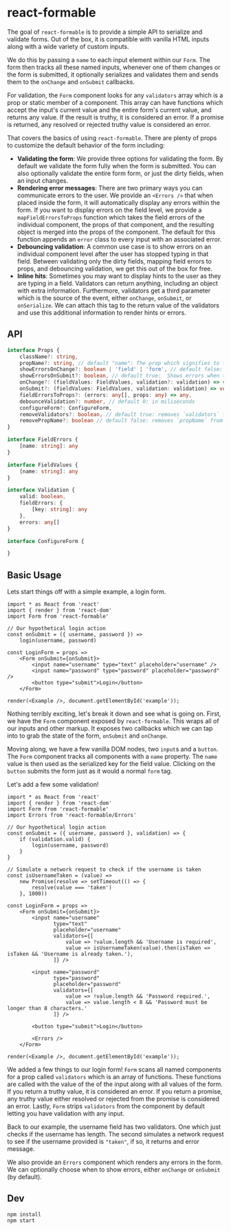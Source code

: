 # react-formable

The goal of `react-formable` is to provide a simple API to serialize and validate forms. Out of the box, it is compatible with vanilla HTML inputs along with a wide variety of custom inputs.

We do this by passing a `name` to each input element within our `Form`. The form then tracks all these named inputs, whenever one of them changes or the form is submitted, it optionally serializes and validates them and sends them to the `onChange` and `onSubmit` callbacks.

For validation, the `Form` component looks for any `validators` array which is a prop or static member of a component. This array can have functions which accept the input's current value and the entire form's current value, and returns any value. If the result is truthy, it is considered an error. If a promise is returned, any resolved or rejected truthy value is considered an error.

That covers the basics of using `react-formable`. There are plenty of props to customize the default behavior of the form including:

- **Validating the form**: We provide three options for validating the form. By default we validate the form fully when the form is submitted. You can also optionally validate the entire form form, or just the dirty fields, when an input changes.
- **Rendering error messages**: There are two primary ways you can communicate errors to the user. We provide an `<Errors />` that when placed inside the form, it will automatically display any errors within the form. If you want to display errors on the field level, we provide a `mapFieldErrorsToProps` function which takes the field errors of the individual component, the props of that component, and the resulting object is merged into the props of the component. The default for this function appends an `error` class to every input with an associated error.
- **Debouncing validation**: A common use case is to show errors on an individual component level after the user has stopped typing in that field. Between validating only the dirty fields, mapping field errors to props, and debouncing validation, we get this out of the box for free.
- **Inline hits**: Sometimes you may want to display hints to the user as they are typing in a field. Validators can return anything, including an object with extra information. Furthermore, validators get a third parameter which is the source of the event, either `onChange`, `onSubmit`, or `onSerialize`. We can attach this tag to the return value of the validators and use this additional information to render hints or errors.

## API

```ts
interface Props {
    className?: string,
    propName?: string, // default "name": The prop which signifies to formable that this component should be tracked
    showErrorsOnChange?: boolean | 'field' | 'form', // default false: If the form should show errors onChange. `true` maps to "form" which validates the whole form. "field" only validates dirty fields.
    showErrorsOnSubmit?: boolean, // default true:  Shows errors when the form is submited
    onChange?: (fieldValues: FieldValues, validation?: validation) => void,
    onSubmit?: (fieldValues: FieldValues, validation: validation) => void,
    fieldErrorsToProps?: (errors: any[], props: any) => any,
    debounceValidation?: number, // default 0: in miliseconds
    configureForm?: ConfigureForm,
    removeValidators?: boolean, // default true: removes `validators` from the props of tracked components
    removePropName?: boolean // default false: removes `propName` from the props of tracked components
}

interface FieldErrors {
    [name: string]: any
}

interface FieldValues {
    [name: string]: any
}

interface Validation {
    valid: boolean,
    fieldErrors: {
        [key: string]: any
    },
    errors: any[]
}

interface ConfigureForm {

}
```

## Basic Usage

Lets start things off with a simple example, a login form.

```tsx
import * as React from 'react'
import { render } from 'react-dom'
import Form from 'react-formable'

// Our hypothetical login action
const onSubmit = ({ username, password }) =>
    login(username, password)

const LoginForm = props =>
    <Form onSubmit={onSubmit}>
        <input name="username" type="text" placeholder="username" />
        <input name="password" type="password" placeholder="password" />
        <button type="submit">Login</button>
    </Form>

render(<Example />, document.getElementById('example'));
```

Nothing terribly exciting, let's break it down and see what is going on. First, we have the `Form` component exposed by `react-formable`. This wraps all of our inputs and other markup. It exposes two callbacks which we can tap into to grab the state of the form, `onSubmit` and `onChange`.

Moving along, we have a few vanilla DOM nodes, two `input`s and a `button`. The `Form` component tracks all components with a `name` property. The `name` value is then used as the serialized key for the field value. Clicking on the `button` submits the form just as it would a normal `form` tag.

Let's add a few some validation!

```tsx
import * as React from 'react'
import { render } from 'react-dom'
import Form from 'react-formable'
import Errors from 'react-formable/Errors'

// Our hypothetical login action
const onSubmit = ({ username, password }, validation) => {
    if (validation.valid) {
        login(username, password)
    }
}

// Simulate a network request to check if the username is taken
const isUsernameTaken = (value) =>
    new Promise(resolve => setTimeout(() => {
        resolve(value === 'taken')
    }, 1000))

const LoginForm = props =>
    <Form onSubmit={onSubmit}>
        <input name="username"
               type="text"
               placeholder="username"
               validators={[
                   value => !value.length && 'Username is required',
                   value => isUsernameTaken(value).then(isTaken => isTaken && 'Username is already taken.'),
               ]} />

        <input name="password"
               type="password"
               placeholder="password"
               validators={[
                   value => !value.length && 'Password required.',
                   value => value.length < 8 && 'Password must be longer than 8 characters.'
               ]} />

        <button type="submit">Login</button>

        <Errors />
    </Form>

render(<Example />, document.getElementById('example'));
```

We added a few things to our login form! `Form` scans all named components for a prop called `validators` which is an array of functions. These functions are called with the value of the of the input along with all values of the form. If you return a truthy value, it is considered an error. If you return a promise, any truthy value either resolved or rejected from the promise is considered an error. Lastly, `Form` strips `validators` from the component by default letting you have validation with any input.

Back to our example, the username field has two validators. One which just checks if the username has length. The second simulates a network request to see if the username provided is `"taken"`, if so, it returns and error message.

We also provide an `Errors` component which renders any errors in the form. We can optionally choose when to show errors, either `onChange` or `onSubmit` (by default).

## Dev

```
npm install
npm start
```
